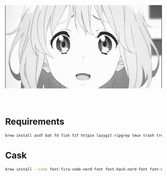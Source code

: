 <div align="center">
<img hight="300" width="700" alt="GIF" align="center" src="https://github.com/GowtherHeart/dotfiles/blob/main/_assets/1.gif">
</div>

</br>
</br>
</br>

# Requirements
```bash
brew install asdf bat fd fish fzf httpie lazygit ripgrep tmux trash tree zoxide neovim lsd lua lua-language-server luajit luarocks pwgen bottom starship
```

# Cask
```bash
brew install --cask font-fira-code-nerd-font font-hack-nerd-font font-maple-mono ghostty iina karabiner-elements neovide tunnelblick hammerspoon alacritty betterdisplay
```
